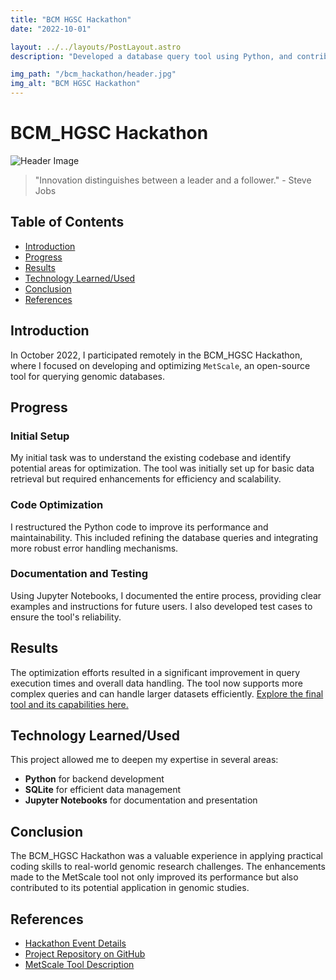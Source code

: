 ```yaml
---
title: "BCM HGSC Hackathon"
date: "2022-10-01"

layout: ../../layouts/PostLayout.astro
description: "Developed a database query tool using Python, and contributed to writing a paper on the tool's application in genomic research."

img_path: "/bcm_hackathon/header.jpg"
img_alt: "BCM HGSC Hackathon"
---
```


# BCM_HGSC Hackathon

![Header Image](/bcm_hackathon/scale.jpg)

> "Innovation distinguishes between a leader and a follower." - Steve Jobs

## Table of Contents

- [Introduction](#introduction)
- [Progress](#progress)
- [Results](#results)
- [Technology Learned/Used](#technology-learnedused)
- [Conclusion](#conclusion)
- [References](#references)

## Introduction

In October 2022, I participated remotely in the BCM_HGSC Hackathon, where I focused on developing and optimizing `MetScale`, an open-source tool for querying genomic databases.

## Progress

### Initial Setup

My initial task was to understand the existing codebase and identify potential areas for optimization. The tool was initially set up for basic data retrieval but required enhancements for efficiency and scalability.

### Code Optimization

I restructured the Python code to improve its performance and maintainability. This included refining the database queries and integrating more robust error handling mechanisms.

### Documentation and Testing

Using Jupyter Notebooks, I documented the entire process, providing clear examples and instructions for future users. I also developed test cases to ensure the tool's reliability.

## Results

The optimization efforts resulted in a significant improvement in query execution times and overall data handling. The tool now supports more complex queries and can handle larger datasets efficiently. [Explore the final tool and its capabilities here.](https://github.com/signaturescience/metscale)

## Technology Learned/Used

This project allowed me to deepen my expertise in several areas:

- **Python** for backend development
- **SQLite** for efficient data management
- **Jupyter Notebooks** for documentation and presentation

## Conclusion

The BCM_HGSC Hackathon was a valuable experience in applying practical coding skills to real-world genomic research challenges. The enhancements made to the MetScale tool not only improved its performance but also contributed to its potential application in genomic studies.

## References

- [Hackathon Event Details](https://www.hgsc.bcm.edu/events/hackathon)
- [Project Repository on GitHub](https://github.com/signaturescience/metscale)
- [MetScale Tool Description](https://github.com/signaturescience/metscale/wiki)
